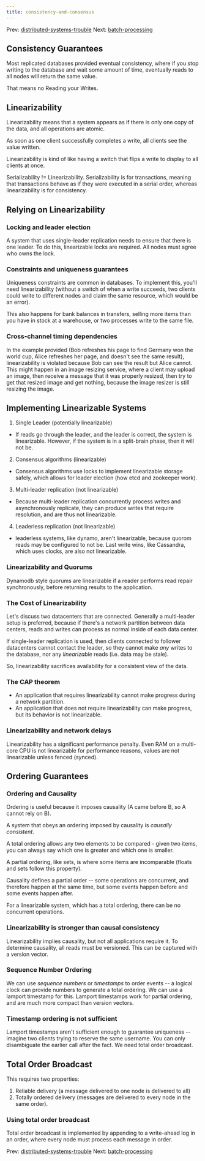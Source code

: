 ```yaml
---
title: consistency-and-consensus
---
```


Prev: [distributed-systems-trouble](distributed-systems-trouble.md)
Next: [batch-processing](batch-processing.md)

## Consistency Guarantees

Most replicated databases provided eventual consistency, where if you
stop writing to the database and wait some amount of time, eventually
reads to all nodes will return the same value.

That means no Reading your Writes.

## Linearizability

Linearizability means that a system appears as if there is only one copy
of the data, and all operations are atomic.

As soon as one client successfully completes a write, all clients see
the value written.

Linearizability is kind of like having a switch that flips a write to
display to all clients at once.

Serializability != Linearizability. Serializability is for transactions,
meaning that transactions behave as if they were executed in a serial
order, whereas linearizability is for consistency.

## Relying on Linearizability

### Locking and leader election

A system that uses single-leader replication needs to ensure that there
is one leader. To do this, linearizable locks are required. All nodes
must agree who owns the lock.

### Constraints and uniqueness guarantees

Uniqueness constraints are common in databases. To implement this,
you'll need linearizability (without a switch of when a write succeeds,
two clients could write to different nodes and claim the same resource,
which would be an error).

This also happens for bank balances in transfers, selling more items
than you have in stock at a warehouse, or two processes write to the
same file.

### Cross-channel timing dependencies

In the example provided (Bob refreshes his page to find Germany won the
world cup, Alice refreshes her page, and doesn't see the same result),
linearizability is violated because Bob can see the result but Alice
cannot. This might happen in an image resizing service, where a client
may upload an image, then receive a message that it was properly
resized, then try to get that resized image and get nothing, because the
image resizer is still resizing the image.

## Implementing Linearizable Systems

1. Single Leader (potentially linearizable)

- If reads go through the leader, and the leader is correct, the system
  is linearizable. However, if the system is in a split-brain phase,
  then it will not be.

2. Consensus algorithms (linearizable)

- Consensus algorithms use locks to implement linearizable storage
  safely, which allows for leader election (how etcd and zookeeper
  work).

3. Multi-leader replication (not linearizable)

- Because multi-leader replication concurrently process writes and
  asynchronously replicate, they can produce writes that require
  resolution, and are thus not linearizable.

4. Leaderless replication (not linearizable)

- leaderless systems, like dynamo, aren't linearizable, because quorom
  reads may be configured to not be. Last write wins, like Cassandra,
  which uses clocks, are also not linearizable.

### Linearizability and Quorums

Dynamodb style quorums are linearizable if a reader performs read repair
synchronously, before returning results to the application.

### The Cost of Linearizability

Let's discuss two datacenters that are connected. Generally a
multi-leader setup is preferred, because if there's a network partition
between data centers, reads and writes can process as normal inside of
each data center.

If single-leader replication is used, then clients connected to follower
datacenters cannot contact the leader, so they cannot make _any_ writes
to the database, nor any _linearizable_ reads (i.e. data may be stale).

So, linearizability sacrifices availability for a consistent view of the
data.

### The CAP theorem

- An application that requires linearizability cannot make progress
  during a network partition.
- An application that does not require linearizability can make
  progress, but its behavior is not linearizable.

### Linearizability and network delays

Linearizability has a significant performance penalty. Even RAM on a
multi-core CPU is not linearizable for performance reasons, values are
not linearizable unless fenced (synced).

## Ordering Guarantees

### Ordering and Causality

Ordering is useful because it imposes causality (A came before B, so A
cannot rely on B).

A system that obeys an ordering imposed by causality is _causally
consistent_.

A total ordering allows any two elements to be compared - given two
items, you can always say which one is greater and which one is smaller.

A partial ordering, like sets, is where some items are incomparable
(floats and sets follow this property).

Causality defines a partial order -- some operations are concurrent, and
therefore happen at the same time, but some events happen before and
some events happen after.

For a linearizable system, which has a total ordering, there can be no
concurrent operations.

### Linearizability is stronger than causal consistency

Linearizability implies causality, but not all applications require it.
To determine causality, all reads must be versioned. This can be
captured with a version vector.

### Sequence Number Ordering

We can use _sequence numbers_ or _timestamps_ to order events -- a
logical clock can provide numbers to generate a total ordering. We can
use a lamport timestamp for this. Lamport timestamps work for partial
ordering, and are much more compact than version vectors.

### Timestamp ordering is not sufficient

Lamport timestamps aren't sufficient enough to guarantee uniqueness --
imagine two clients trying to reserve the same username. You can only
disambiguate the earlier call after the fact. We need total order
broadcast.

## Total Order Broadcast

This requires two properties:

1. Reliable delivery (a message delivered to one node is delivered to
   all)
2. Totally ordered delivery (messages are delivered to every node in the
   same order).

### Using total order broadcast

Total order broadcast is implemented by appending to a write-ahead log
in an order, where every node must process each message in order.

Prev: [distributed-systems-trouble](distributed-systems-trouble.md)
Next: [batch-processing](batch-processing.md)

